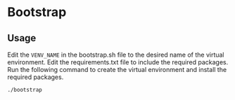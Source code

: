 # Bootstrap

## Usage

Edit the `VENV_NAME` in the bootstrap.sh file to the desired name of the virtual environment.
Edit the requirements.txt file to include the required packages.
Run the following command to create the virtual environment and install the required packages.

```bash
./bootstrap
```
